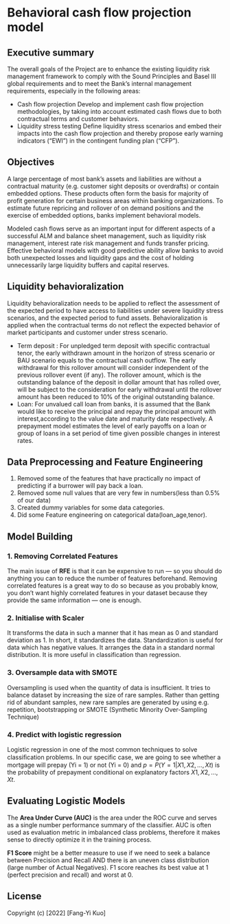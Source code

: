 # Behavioral cash flow projection model
## Executive summary
The overall goals of the Project are to enhance the existing liquidity risk
management framework to comply with the Sound Principles and Basel III global requirements and
to meet the Bank’s internal management requirements, especially in the following areas:

- Cash flow projection
Develop and implement cash flow projection methodologies, by taking into account estimated
cash flows due to both contractual terms and customer behaviors.
- Liquidity stress testing
Define liquidity stress scenarios and embed their impacts into the cash flow projection and
thereby propose early warning indicators (“EWI”) in the contingent funding plan (“CFP”).

## Objectives
A large percentage of most bank’s assets and liabilities are without a contractual maturity (e.g.
customer sight deposits or overdrafts) or contain embedded options. These products often form
the basis for majority of profit generation for certain business areas within banking organizations.
To estimate future repricing and rollover of on demand positions and the exercise of embedded
options, banks implement behavioral models.

Modeled cash flows serve as an important input for different aspects of a successful ALM and
balance sheet management, such as liquidity risk management, interest rate risk management and
funds transfer pricing. Effective behavioral models with good predictive ability allow banks to avoid both unexpected losses and liquidity gaps and the cost of holding unnecessarily large liquidity buffers and capital reserves. 

## Liquidity behavioralization
Liquidity behavioralization needs to be applied to reflect the assessment of the expected period to have access to liabilities under severe liquidity stress scenarios, and the expected period to fund assets. Behavioralization is applied when the contractual terms do not reflect the expected behavior of market participants and customer under stress scenario.


- Term deposit : For unpledged term deposit with specific contractual tenor, the early withdrawn amount in the horizon of stress scenario or BAU scenario equals to the contractual cash outflow. The early withdrawal for this rollover amount will consider independent of the previous rollover event (if any). The rollover amount, which is the outstanding balance of the deposit in dollar amount that has rolled over, will be subject to the consideration for early withdrawal until the rollover amount has been reduced to 10% of the original outstanding balance. 
 - Loan: For unvalued call loan from banks, it is assumed that the Bank would like to receive the principal and repay the principal amount with interest,according to the value date and maturity date respectively. A prepayment model estimates the level of early payoffs on a loan or group of loans in a set period of time given possible changes in interest rates.

## Data Preprocessing and Feature Engineering
1. Removed some of the features that have practically no impact of predicting if a burrower will pay back a loan.
2. Removed some null values that are very few in numbers(less than 0.5% of our data)
3. Created dummy variables for some data categories.
4. Did some Feature engineering on categorical data(loan_age,tenor).

## Model Building
### 1. Removing Correlated Features
The main issue of <b>RFE</b> is that it can be expensive to run — so you should do anything you can to reduce the number of features beforehand. Removing correlated features is a great way to do so because as you probably know, you don’t want highly correlated features in your dataset because they provide the same information — one is enough.

###  2. Initialise with Scaler
 It transforms the data in such a manner that it has mean as 0 and standard deviation as 1. In short, it standardizes the data. Standardization is useful for data which has negative values. It arranges the data in a standard normal distribution. It is more useful in classification than regression.

### 3. Oversample data with SMOTE
Oversampling is used when the quantity of data is insufficient. It tries to balance dataset by increasing the size of rare samples. Rather than getting rid of abundant samples, new rare samples are generated by using e.g. repetition, bootstrapping or SMOTE (Synthetic Minority Over-Sampling Technique) 

### 4. Predict with logistic regression
Logistic regression in one of the most common techniques to solve classiﬁcation problems. In our speciﬁc case, we are going to see whether a mortgage will prepay (Yi = 1) or not (Yi = 0) and $p=P(Y=1|X1,X2,…,Xt)$ is the probability of prepayment conditional on explanatory factors $X1,X2,…,Xt$.

## Evaluating Logistic Models 

The <b>Area Under Curve (AUC)</b> is the area under the ROC curve and serves as a single number performance summary of the classifier. AUC is often used as evaluation metric in imbalanced class problems, therefore it makes sense to directly optimize it in the training process.

<b>F1 Score</b> might be a better measure to use if we need to seek a balance between Precision and Recall AND there is an uneven class distribution (large number of Actual Negatives). F1 score reaches its best value at 1 (perfect precision and recall) and worst at 0.


## License
Copyright (c) [2022] [Fang-Yi Kuo]


